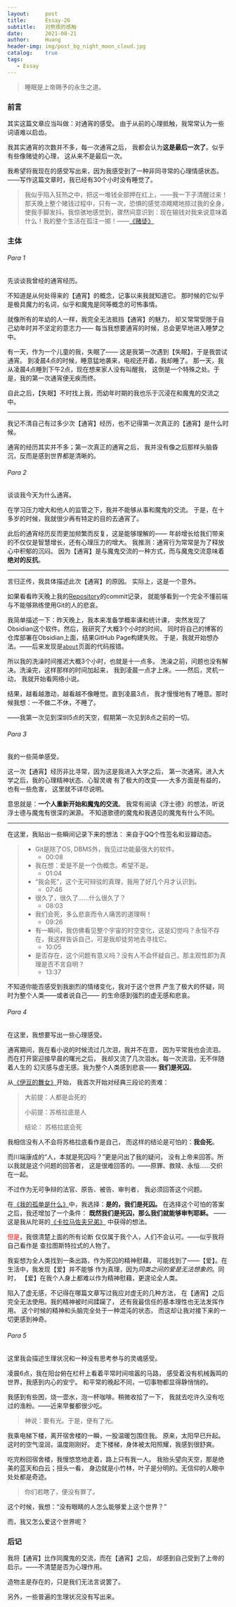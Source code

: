 ```yaml
---
layout:     post
title:      Essay-26
subtitle:   对熬夜的感触
date:       2021-08-21
author:     Huang
header-img: img/post_bg_night_moon_cloud.jpg
catalog:    true
tags:
   - Essay
---
```


> 睡眠是上帝赐予的永生之道。

### 前言
其实这篇文章应当叫做：对通宵的感受。
由于从前的心理抵触，我常常认为一些词语难以启齿。

我其实通宵的次数并不多，每一次通宵之后，
我都会认为**这是最后一次了**。似乎有些像赌徒的心理，
这从来不是最后一次。

我希望将我现在的感受写出来，因为我感受到了一种非同寻常的心理情感状态。
——写作这篇文章时，我已经有30个小时没有睡觉了。

> 我似乎陷入狂热之中，把这一堆钱全部押在红上，——我一下子清醒过来！那天晚上整个赌钱过程中，只有一次，恐惧的感觉凉飕飕地掠过我的全身，使我手脚发抖。我惊骇地感觉到，骤然间意识到：现在输钱对我来说意味着什么！我的整个生活在孤注一掷！——[《赌徒》](https://huang-feiyu.github.io/2021/05/28/The-Gambler/)

### 主体
###### Para 1
先谈谈我曾经的通宵经历。

不知道是从何处得来的【通宵】的概念，记事以来我就知道它。
那时候的它似乎是极具魔力的名词，似乎和魔鬼是同等概念的可怖事情。

就像所有的年幼的人一样，我完全无法抵挡【通宵】的魅力，
却又常常受限于自己幼年时并不坚定的意志力——
每当我想要通宵的时候，总会更早地进入睡梦之中。

有一天，作为一个儿童的我，失眠了——
这是我第一次遇到【失眠】，于是我尝试通宵。
到凌晨4点的时候，睡意猛地袭来，电视还开着，我却睡了。
那一天，我从凌晨4点睡到下午2点，现在想来家人没有叫醒我，
这倒是一个特殊之处。于是，我的第一次通宵便无疾而终。

自此之后，【失眠】不时找上我，而幼年时期的我也乐于沉浸在和魔鬼的交流之中。

---

我记不清自己有过多少次【通宵】经历，也不记得第一次真正的【通宵】是什么时候。

通宵的经历其实并不多；第一次真正的通宵之后，
我并没有像之后那样头脑昏沉，反而是感到世界都是清晰的。

###### Para 2
谈谈我今天为什么通宵。

在学习压力增大和他人的监管之下，我并不能够从事和魔鬼的交流。
于是，在十多岁的时候，我就很少再有特定的目的去通宵了。

此后的通宵经历反而更加频繁而反复，这是能够理解的——
年龄增长给我们带来的不仅仅是智慧增长，还有心理压力的增大。
我推测：通宵行为常常是为了释放心中积郁的沉闷。
因为【通宵】是与魔鬼交流的一种方式，而与魔鬼交流意味着**绝对的反抗**。

---

言归正传，我具体描述此次【通宵】的原因。
实际上，这是一个意外。

如果看看昨天晚上我的[Repository](https://github.com/huang-feiyu/huang-feiyu.github.io)的commit记录，
就能够看到一个完全不懂前端与不能够熟练使用Git的人的悲哀。

我简单描述一下：昨天晚上，我本来准备学概率课和统计课，
突然发现了Obsidian这个软件。然后，我研究了大概3个小时的时间，
同时将自己的博客的仓库部署在Obsidian上面，结果GitHub Page构建失败。
于是，我就开始想办法。——后来发现是[`about`](https://huang-feiyu.github.io/about)页面的代码报错。

所以我的洗澡时间推迟大概3个小时，也就是十一点多。
洗澡之前，问题也没有解决。洗澡完，这样那样的时间加起来，
我到凌晨一点才上床。——然后，灵机一动，
我就开始看网络小说。

结果，越看越激动，越看越不像睡觉。直到凌晨3点，
我才慢慢地有了睡意。那时候我想：一不做二不休，不睡了。

——我第一次见到深圳5点的天空，假期第一次见到8点之前的一切。

###### Para 3
我的一些简单感受。

这一次【通宵】经历非比寻常，因为这是我进入大学之后，
第一次通宵。进入大学之后，我的心理精神状态、心智灵魂
有了极大的改变——大多方面是有益的，也有一些危害，
这里就不详尽说明。

意思就是：**一个人重新开始和魔鬼的交流**。
我常有阅读《浮士德》的想法，听说浮士德与魔鬼有很深的渊源。
不知道歌德的魔鬼和我遇见的魔鬼有什么不同。

---
在这里，我贴出一些瞬间记录下来的想法：
来自于QQ个性签名和豆瓣动态。
> * Git是除了OS, DBMS外，我见过功能最强大的软件。
> 	* 00:08
> * 我在想：爱是不是一个伪概念。希望不是。
>   * 01:04
> * “我会死”，这个无可辩驳的真理，我用了好几个月才认识到。
>   * 07:46
> * 很久了，很久了……什么很久了？
>   * 08:03
> * 我们会死，多么悲哀而令人痛苦的道理啊！
>   * 09:26
> * 有一瞬间，我仿佛看见整个宇宙的时空变化，这是幻觉吗？永恒不存在，我这样告诉自己，可是我却徒劳地去寻找它。
>   * 10:05
> * 是否存在，这个问题有意义吗？没有人不会怀疑自己，那主观性即为真理是否不言自明？
>   * 13:37

不知道你能否感受到我剧烈的情绪变化，我对于这个世界
产生了极大的怀疑，同时为整个人类——或者说自己——
的生命感到强烈的虚无感和悲哀。

###### Para 4
在这里，我想要写出一些心理感受。

通宵期间，我在看小说的时候流过几次泪，我并不在意，
因为平常我也会流泪。而在打开窗迎接早晨的曙光之后，
我却又流了几次泪水。每一次流泪，无不伴随着人生的
幻灭感与虚无感。我为整个人类感到悲哀——
**我们是死囚**。

从[《伊豆的舞女》](https://huang-feiyu.github.io/2021/07/08/The-Dancing-Girl-of-Izu/)开始，
我首次开始对经典三段论的责难：
> 大前提：人都是会死的
> 
> 小前提：苏格拉底是人
> 
> 结论： 苏格拉底会死

我相信没有人不会将苏格拉底看作是自己，
而这样的结论是可怕的：**我会死**。

而川端康成的“人，本就是死囚吗？”更是问出了我的疑问，
没有上帝来回答。所以我就是这个问题的回答者，
这是很难回答的。——原罪、救赎、永恒……交织在一起。

不过作为无可争辩的法官、原告、被告、审判者，
我必须回答这个问题。

在[《我的孤单是什么》](https://huang-feiyu.github.io/2021/08/04/Essay-25/)中，我选择：**是的，我们是死囚。**
在选择这个可怕的答案之后，我还增加了一个条件：
**既然我们是死囚，那么我们就能够审判耶稣。**
——这是我从陀哥的[《卡拉马佐夫兄弟》](https://huang-feiyu.github.io/2021/08/01/The-Brothers-Karamazov/)
中获得的想法。

<font color=red>但是</font>，我很清楚上面的所有论断
仅仅属于我个人，人们不会认可。——似乎我将自己看作是
查拉图斯特拉式的人物了。

我妄想为全人类找到一条出路，作为死囚的精神慰藉，
可能找到了——【爱】。在生活中，我发现【爱】并不能够
作为真理，因为*同类之间的爱是无法想象的*。同时，
【爱】在我个人身上都难以作为精神慰藉，更遑论全人类。

陷入了虚无感，不记得在哪篇文章写过我应对虚无的几种方法，
 在【通宵】之后完全无法使用。我的精神被时间蹂躏了，
 还有我最信任的基本理性也无法发挥作用。
 这个时候的精神和头脑完全处于一种混沌的状态，
 而这却让我对接下来的一切更感到神奇。

###### Para 5
这里我会描述生理状况和一种没有思考参与的灵魂感受。

凌晨6点，我在阳台俯在栏杆上看着平常时间喧嚣的马路，
感受着没有机械轰鸣的世界，我感到内心的安宁。
和平常的晚起不同，一切事物都显得静悄悄的。

我感到有些困，烧一壶水，泡一杯咖啡。稍微收拾了一下，
我就去吃许久没有吃过的渔粉。——近来早餐都很少吃。

> 神说：要有光。于是，便有了光。

我乘电梯下楼，离开宿舍楼的一瞬，一股温暖包围住我。
原来，太阳早已升起。这时的空气湿润，温度刚刚好。
走下楼梯，身体被太阳照耀，我感到很舒爽。

吃完粉回宿舍楼，我慢悠悠地走着，路上只有我一人。
我抬头望向天空，那是绝美的蓝天和白云；扭头一看，
身边就是小竹林，叶子是分明的。无信仰的人眼中处处都是奇迹。

> 你们若瞎了，便没有罪了。

这个时候，我想：“没有眼睛的人怎么能够爱上这个世界？”

而，我又怎么爱这个世界呢？

### 后记

我将【通宵】比作同魔鬼的交流，而在【通宵】之后，
却感到自己受到了上帝的启示。——不清楚是否为心理作用。

造物主是存在的，只是我们无法言说罢了。

另外，一些普遍的生理状况没有写出来。

